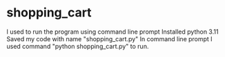 # shopping_cart
I used to run the program using command line prompt Installed python 3.11
Saved my code with name "shopping_cart.py"
In command line prompt I used command "python shopping_cart.py" to run.
